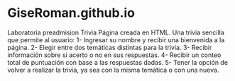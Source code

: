 # GiseRoman.github.io
Laboratoria preadmision Trivia
Página creada en HTML.
 Una trivia sencilla que permite al usuario:
 1- Ingresar su nombre y recibir una bienvenida a la página.
 2- Elegir entre dos temáticas distintas para la trivia.
 3- Recibir información sobre si acerto o no en sus respuestas.
 4- Recibir un conteo total de puntuación con base a las respuestas dadas.
 5- Tener la opción de volver a realizar la trivia, ya sea con la misma temática o con una nueva.
